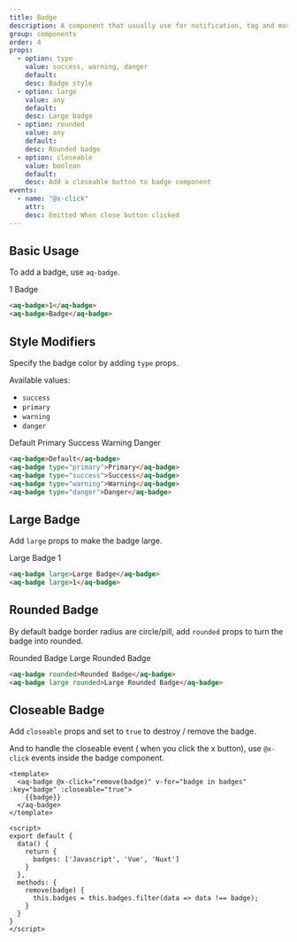 ```yaml
---
title: Badge
description: A component that usually use for notification, tag and more.
group: components
order: 4
props:
  - option: type
    value: success, warning, danger
    default:
    desc: Badge style
  - option: large
    value: any
    default:
    desc: Large badge
  - option: rounded
    value: any
    default:
    desc: Rounded badge
  - option: closeable
    value: boolean
    default:
    desc: Add a closeable button to badge component
events:
  - name: "@x-click"
    attr:
    desc: Emitted When close button clicked
---
```


## Basic Usage

To add a badge, use `aq-badge`.

<aq-card body>
  <aq-badge>1</aq-badge>
  <aq-badge>Badge</aq-badge>
</aq-card>

```html
<aq-badge>1</aq-badge>
<aq-badge>Badge</aq-badge>
```

## Style Modifiers

Specify the badge color by adding `type` props.

Available values:
- `success`
- `primary`
- `warning`
- `danger`

<aq-card body>
  <aq-badge>Default</aq-badge>
  <aq-badge type="primary">Primary</aq-badge>
  <aq-badge type="success">Success</aq-badge>
  <aq-badge type="warning">Warning</aq-badge>
  <aq-badge type="danger">Danger</aq-badge>
</aq-card>

```html
<aq-badge>Default</aq-badge>
<aq-badge type="primary">Primary</aq-badge>
<aq-badge type="success">Success</aq-badge>
<aq-badge type="warning">Warning</aq-badge>
<aq-badge type="danger">Danger</aq-badge>
```

## Large Badge

Add `large` props to make the badge large.

<aq-card body>
  <aq-badge large>Large Badge</aq-badge>
  <aq-badge large>1</aq-badge>
</aq-card>

```html
<aq-badge large>Large Badge</aq-badge>
<aq-badge large>1</aq-badge>
```

## Rounded Badge

By default badge border radius are circle/pill, add `rounded` props to turn the badge into rounded.

<aq-card body>
  <aq-badge rounded>Rounded Badge</aq-badge>
  <aq-badge large rounded>Large Rounded Badge</aq-badge>
</aq-card>

```html
<aq-badge rounded>Rounded Badge</aq-badge>
<aq-badge large rounded>Large Rounded Badge</aq-badge>
```

## Closeable Badge

Add `closeable` props and set to `true` to destroy / remove the badge.

And to handle the closeable event ( when you click the x button), use `@x-click` events inside the badge component.

<aq-card body>
  <example-badge></example-badge>
</aq-card>

```vue
<template>
  <aq-badge @x-click="remove(badge)" v-for="badge in badges" :key="badge" :closeable="true">
    {{badge}}
  </aq-badge>
</template>

<script>
export default {
  data() {
    return {
      badges: ['Javascript', 'Vue', 'Nuxt']
    }
  },
  methods: {
    remove(badge) {
      this.badges = this.badges.filter(data => data !== badge);
    }
  }
}
</script>
```